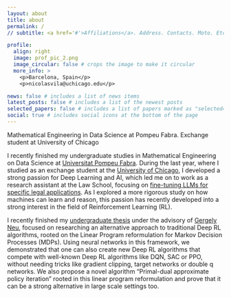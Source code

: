 ```yaml
---
layout: about
title: about
permalink: /
// subtitle: <a href='#'>Affiliations</a>. Address. Contacts. Moto. Etc.

profile:
  align: right
  image: prof_pic_2.png
  image_circular: false # crops the image to make it circular
  more_info: >
    <p>Barcelona, Spain</p>
    <p>nicolasvila@uchicago.edu</p>

news: false # includes a list of news items
latest_posts: false # includes a list of the newest posts
selected_papers: false # includes a list of papers marked as "selected={true}"
social: true # includes social icons at the bottom of the page
---
```


Mathematical Engineering in Data Science at Pompeu Fabra. Exchange student at University of Chicago

I recently finished my undergraduate studies in Mathematical Engineering on Data Science at [Universitat Pompeu Fabra](https://www.upf.edu/). During the last year, where I studied as an exchange student at the [University of Chicago](https://www.uchicago.edu/), I developed a strong passion for Deep Learning and AI, which led me on to work as a research assistant at the Law School, focusing on [fine-tuning LLMs for specific legal applications](https://niicovila.github.io/projects/6_project/). As I explored a more rigorous study on how machines can learn and reason, this passion has recently developed into a strong interest in the field of Reinforcement Learning (RL). 

I recently finished my [undergraduate thesis](https://github.com/niicovila/Entropy-RL-Linear-Programming) under the advisory of [Gergely Neu](https://cs.bme.hu/~gergo/), focused on researching an alternative approach to traditional Deep RL algorithms, rooted on the Linear Program reformulation for Markov Decision Processes (MDPs). Using neural networks in this framework, we demonstrated that one can also create new Deep RL algorithms that compete with well-known Deep RL algorithms like DQN, SAC or PPO, without needing tricks like gradient clipping, target networks or double q networks. We also propose a novel algorithm “Primal-dual approximate policy iteration” rooted in this linear program reformulation and prove that it can be a strong alternative in large scale settings too.

